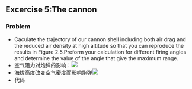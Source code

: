 ## Excercise 5:The cannon
### Problem
- Caculate the trajectory of our cannon shell including both air drag and the reduced air density at high altitude so that you can reproduce the results in Figure 2.5.Preform your calculation for different firing angles and determine the value of the angle that give the maximum range.
- 空气阻力对炮弹的影响：![](http://latex.codecogs.com/gif.latex?F_{drag}=-B_2v^2)
- 海拔高度改变空气密度而影响炮弹![](http://latex.codecogs.com/gif.latex?F_{drag}^*=\frac{\rho&space;}{\rho&space;_0}F_{drag}(y=0)=(1-\frac{ay}{T_0})F_{drag}(y=0))
- 代码
